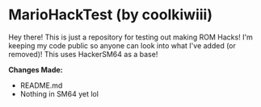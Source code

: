 # MarioHackTest (by coolkiwiii)
Hey there! This is just a repository for testing out making ROM Hacks! I'm keeping my code public so anyone can look into what I've added (or removed)!
This uses HackerSM64 as a base!

**Changes Made:**
- README.md
- Nothing in SM64 yet lol